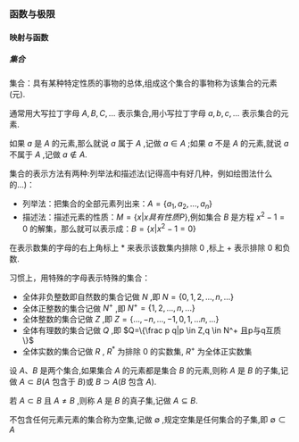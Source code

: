 ### 函数与极限

#### 映射与函数

##### 集合

集合：具有某种特定性质的事物的总体,组成这个集合的事物称为该集合的元素(元).

通常用大写拉丁字母 $A, B, C, ...$ 表示集合,用小写拉丁字母 $a, b, c, ...$ 表示集合的元素.

如果 $a$ 是 $A$ 的元素,那么就说 $a$ 属于 $A$ ,记做 $a \in A$ ;如果 $a$ 不是 $A$ 的元素,就说 $a$ 不属于 $A$ ,记做 $a \notin A$. 

集合的表示方法有两种:列举法和描述法(记得高中有好几种，例如绘图法什么的...)：

- 列举法：把集合的全部元素列出来：$A=\{a_1,a_2,...,a_n\}$
- 描述法：描述元素的性质：$M=\{x|x具有性质P\}$,例如集合 $B$ 是方程 $x^2-1=0$ 的解集，那么就可以表示成：$B=\{x|x^2-1=0\}$

在表示数集的字母的右上角标上 $*$  来表示该数集内排除 0 ,标上 + 表示排除 0 和负数.

习惯上，用特殊的字母表示特殊的集合：

- 全体非负整数即自然数的集合记做 $N$ ,即 $N=\{0,1,2,...,n,...\}$
- 全体正整数的集合记做 $N^+$ ,即 $N^+=\{1,2,...,n,...\}$
- 全体整数的集合记做 $Z$ ,即 $Z=\{...,-n,...,-1,0,1,...n,...\}$
- 全体有理数的集合记做 $Q$ ,即 $Q=\{\frac p q|p \in Z,q \in N^+ 且p与q互质 \}$
- 全体实数的集合记做 $R$ , $R^*$ 为排除 0 的实数集, $R^+$ 为全体正实数集

设 $A、B$ 是两个集合,如果集合 $A$ 的元素都是集合 $B$ 的元素,则称 $A$ 是 $B$ 的子集,记做 $A \subset B$($A$ 包含于 $B$)或 $B \supset A$($B$ 包含 $A$).

若 $A \subset B$ 且 $A \neq B$ ,则称 $A$ 是 $B$ 的真子集,记做 $A \subseteq B$.

不包含任何元素元素的集合称为空集,记做 $\emptyset$ ,规定空集是任何集合的子集,即 $\emptyset \subset A$